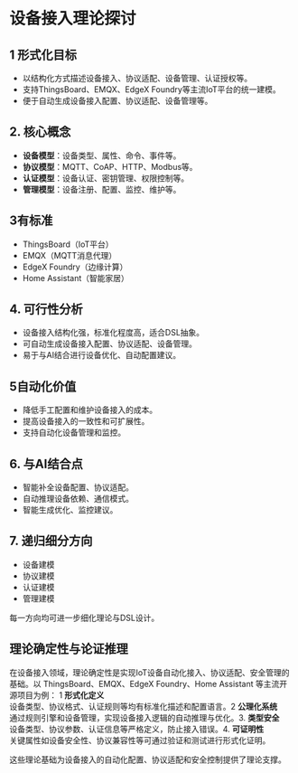 # 设备接入理论探讨

## 1 形式化目标

- 以结构化方式描述设备接入、协议适配、设备管理、认证授权等。
- 支持ThingsBoard、EMQX、EdgeX Foundry等主流IoT平台的统一建模。
- 便于自动生成设备接入配置、协议适配、设备管理等。

## 2. 核心概念

- **设备模型**：设备类型、属性、命令、事件等。
- **协议模型**：MQTT、CoAP、HTTP、Modbus等。
- **认证模型**：设备认证、密钥管理、权限控制等。
- **管理模型**：设备注册、配置、监控、维护等。

## 3有标准

- ThingsBoard（IoT平台）
- EMQX（MQTT消息代理）
- EdgeX Foundry（边缘计算）
- Home Assistant（智能家居）

## 4. 可行性分析

- 设备接入结构化强，标准化程度高，适合DSL抽象。
- 可自动生成设备接入配置、协议适配、设备管理。
- 易于与AI结合进行设备优化、自动配置建议。

## 5自动化价值

- 降低手工配置和维护设备接入的成本。
- 提高设备接入的一致性和可扩展性。
- 支持自动化设备管理和监控。

## 6. 与AI结合点

- 智能补全设备配置、协议适配。
- 自动推理设备依赖、通信模式。
- 智能生成优化、监控建议。

## 7. 递归细分方向

- 设备建模
- 协议建模
- 认证建模
- 管理建模

每一方向均可进一步细化理论与DSL设计。

## 理论确定性与论证推理

在设备接入领域，理论确定性是实现IoT设备自动化接入、协议适配、安全管理的基础。以 ThingsBoard、EMQX、EdgeX Foundry、Home Assistant 等主流开源项目为例：
1 **形式化定义**  
   设备类型、协议格式、认证规则等均有标准化描述和配置语言。2 **公理化系统**  
   通过规则引擎和设备管理，实现设备接入逻辑的自动推理与优化。3. **类型安全**  
   设备类型、协议参数、认证信息等严格定义，防止接入错误。4. **可证明性**  
   关键属性如设备安全性、协议兼容性等可通过验证和测试进行形式化证明。

这些理论基础为设备接入的自动化配置、协议适配和安全控制提供了理论支撑。
